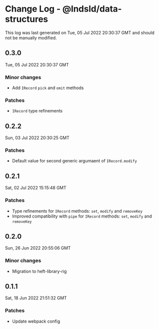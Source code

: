 # Change Log - @lndsld/data-structures

This log was last generated on Tue, 05 Jul 2022 20:30:37 GMT and should not be manually modified.

## 0.3.0
Tue, 05 Jul 2022 20:30:37 GMT

### Minor changes

- Add `IRecord` `pick` and `omit` methods

### Patches

- `IRecord` type refinements

## 0.2.2
Sun, 03 Jul 2022 20:30:25 GMT

### Patches

- Default value for second generic argumaent of `IRecord.modify`

## 0.2.1
Sat, 02 Jul 2022 15:15:48 GMT

### Patches

- Type refinements for `IRecord` methods: `set`, `modify` and `removeKey`
- Improved compatibility with `pipe` for `IRecord` methods: `set`, `modify` and `removeKey`

## 0.2.0
Sun, 26 Jun 2022 20:55:06 GMT

### Minor changes

- Migration to heft-library-rig

## 0.1.1
Sat, 18 Jun 2022 21:51:32 GMT

### Patches

- Update webpack config

